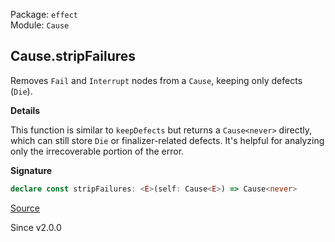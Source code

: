 Package: `effect`<br />
Module: `Cause`<br />

## Cause.stripFailures

Removes `Fail` and `Interrupt` nodes from a `Cause`, keeping only defects
(`Die`).

**Details**

This function is similar to `keepDefects` but returns a `Cause<never>`
directly, which can still store `Die` or finalizer-related defects. It's
helpful for analyzing only the irrecoverable portion of the error.

**Signature**

```ts
declare const stripFailures: <E>(self: Cause<E>) => Cause<never>
```

[Source](https://github.com/Effect-TS/effect/tree/main/packages/effect/src/Cause.ts#L964)

Since v2.0.0